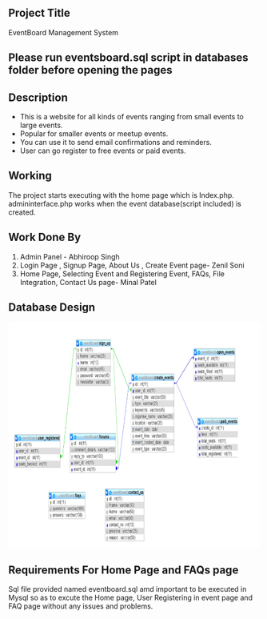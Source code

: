 ## Project Title
EventBoard Management System

## Please run eventsboard.sql script in databases folder before opening the pages 

## Description
<ul>
	<li>This is a website for all kinds of events ranging from small events to large events.</li>
	<li>Popular for smaller events or meetup events.</li>
	<li>You can use it to send email confirmations and reminders.</li>
	<li>User can go register to free events or paid events.</li>
</ul>

## Working
The project starts executing with the home page which is Index.php.
admininterface.php works when the event database(script included) is created. 

## Work Done By
<ol>
	<li>Admin Panel -  Abhiroop Singh</li>
	<li>Login Page , Signup Page, About Us , Create Event page-  Zenil Soni</li>
	<li>Home Page, Selecting Event and Registering Event, FAQs, File Integration, Contact Us page-  Minal Patel</li>
</ol>

## Database Design
<img src="./EventBoard/database/Database-ERDiagram.PNG" height="450" width="800">

## Requirements For Home Page and FAQs page
Sql file provided named eventboard.sql amd important to be executed in Mysql so as to excute the Home page, User Registering in event page and FAQ page without any issues and problems.

